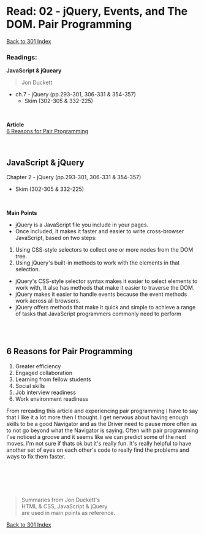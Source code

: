 # Read: 02 - jQuery, Events, and The DOM. Pair Programming
[Back to 301 Index](301-index.md)<br>
### Readings:
**JavaScript & jQueary**
>Jon Duckett

- ch.7 - jQuery (pp.293-301, 306-331 & 354-357)
  - Skim (302-305 & 332-225)

<br>

**Article**<br>
[6 Reasons for Pair Programming](https://www.codefellows.org/blog/6-reasons-for-pair-programming/)

<br>

## **JavaScript & jQuery**

Chapter 2 - jQuery (pp.293-301, 306-331 & 354-357)
- Skim (302-305 & 332-225)

<br>

**Main Points**

- jQuery is a JavaScript file you include in your pages.
- Once included, it makes it faster and easier to write cross-browser JavaScript, based on two steps:
1. Using CSS-style selectors to collect one or more nodes from the DOM tree.
2. Using jQuery's built-in methods to work with the elements in that selection.
- jQuery's CSS-style selector syntax makes it easier to select elements to work with, It also has methods that make it easier to traverse the DOM.
- jQuery makes it easier to handle events because the event methods work across all browsers.
- jQuery offers methods that make it quick and simple to achieve a range of tasks that JavaScript programmers commonly need to perform

<br>
<br>

## **6 Reasons for Pair Programming**
1. Greater efficiency
1. Engaged collaboration
1. Learning from fellow students
1. Social skills
1. Job interview readiness
1. Work environment readiness

From rereading this article and experiencing pair programming I have to say that I like it a lot more then I thought. I get nervous about having enough skills to be a good Navigator and as the Driver need to pause more often as to not go beyond what the Navigator is saying. Often with pair programming I've noticed a groove and it  seems like we can predict some of the next moves. I'm not sure if thats ok but it's really fun. It's really helpful to have another set of eyes on each other's code to really find the problems and ways to fix them faster.  

<br>
<br>


<br>
<br>

>Summaries from Jon Duckett's<br>
>HTML & CSS, JavaScript & jQuery <br>
>are used in main points as reference.

[Back to 301 Index](301-index.md)<br>